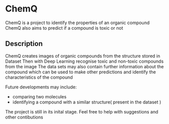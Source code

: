 # ChemQ
ChemQ is a project to identify the properties of an organic compound
ChemQ also aims to predict if a compound is toxic or not

## Description
ChemQ creates images of organic compounds from the structure stored in Dataset
Then with Deep Learning recognise toxic and non-toxic compounds from the image
The data sets may also contain further information about the compound which can be used to make other predictions
and identify the characteristics of the compound

Future developments may include:
* comparing two molecules
* identifying a compound with a similar structure( present in the dataset )

The project is still in its inital stage. Feel free to help with suggestions and other contibutions
